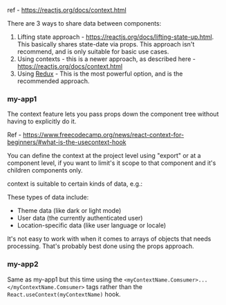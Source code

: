 ref - https://reactjs.org/docs/context.html

There are 3 ways to share data between components:

1. Lifting state approach - https://reactjs.org/docs/lifting-state-up.html. This basically shares state-date via props. This approach isn't recommend, and is only suitable for basic use cases. 
2. Using contexts - this is a newer approach, as described here - https://reactjs.org/docs/context.html
3. Using [Redux](https://redux.js.org/) - This is the most powerful option, and is the recommended approach. 


### my-app1 
The context feature lets you pass props down the component tree without having to explicitly do it. 

Ref - https://www.freecodecamp.org/news/react-context-for-beginners/#what-is-the-usecontext-hook

You can define the context at the project level using "export" or at a component level, if you want to limit's it scope
to that component and it's children components only. 

context is suitable to certain kinds of data, e.g.:

These types of data include:
- Theme data (like dark or light mode)
- User data (the currently authenticated user)
- Location-specific data (like user language or locale)

It's not easy to work with when it comes to arrays of objects that needs processing. That's probably best done using the props approach. 


### my-app2
Same as my-app1 but this time using the `<myContextName.Comsumer>...</myContextName.Comsumer>` tags rather than the `React.useContext(myContextName)` hook. 
